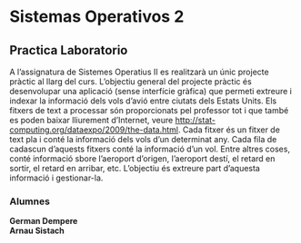 # Sistemas Operativos 2
## Practica Laboratorio

A l’assignatura de Sistemes Operatius II es realitzarà un únic projecte pràctic al llarg del curs.
L’objectiu general del projecte pràctic és desenvolupar una aplicació (sense interfície gràfica) que
permeti extreure i indexar la informació dels vols d’avió entre ciutats dels Estats Units. Els fitxers
de text a processar són proporcionats pel professor tot i que també es poden baixar lliurement
d’Internet, veure http://stat-computing.org/dataexpo/2009/the-data.html. Cada fitxer és
un fitxer de text pla i conté la informació dels vols d’un determinat any. Cada fila de cadascun
d’aquests fitxers conté la informació d’un vol. Entre altres coses, conté informació sbore l’aeroport
d’origen, l’aeroport destí, el retard en sortir, el retard en arribar, etc. L’objectiu és extreure part
d’aquesta informació i gestionar-la.

### Alumnes
__German Dempere__  
__Arnau Sistach__
